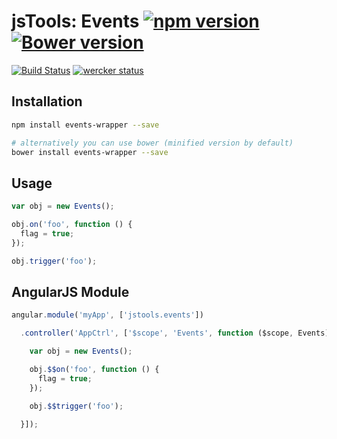 jsTools: Events [![npm version](https://badge.fury.io/js/events-wrapper.svg)](http://badge.fury.io/js/events-wrapper) [![Bower version](https://badge.fury.io/bo/events-wrapper.svg)](http://badge.fury.io/bo/events-wrapper)
===============

[![Build Status](https://travis-ci.org/jstools/events.svg?branch=master)](https://travis-ci.org/jstools/events)
[![wercker status](https://app.wercker.com/status/54d5da14c71194ac8b5a8b1828a61ce3/s "wercker status")](https://app.wercker.com/project/bykey/54d5da14c71194ac8b5a8b1828a61ce3)

Installation
------------
``` sh
npm install events-wrapper --save

# alternatively you can use bower (minified version by default)
bower install events-wrapper --save
```

Usage
-----
``` js
var obj = new Events();

obj.on('foo', function () {
  flag = true;
});

obj.trigger('foo');
```
AngularJS Module
----------------
``` js
angular.module('myApp', ['jstools.events'])

  .controller('AppCtrl', ['$scope', 'Events', function ($scope, Events) {

    var obj = new Events();

    obj.$$on('foo', function () {
      flag = true;
    });

    obj.$$trigger('foo');

  }]);
```
